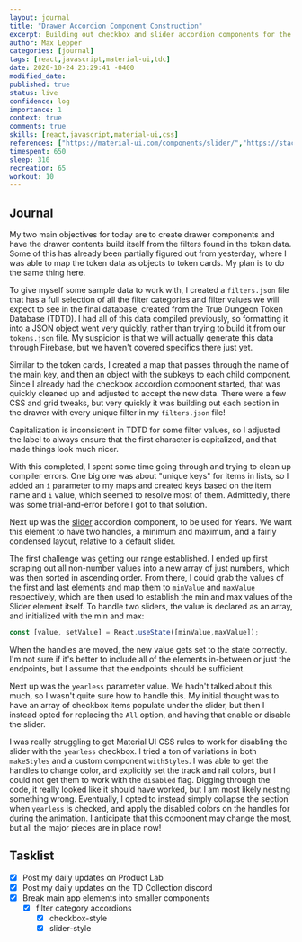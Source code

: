 ```yaml
---
layout: journal
title: "Drawer Accordion Component Construction"
excerpt: Building out checkbox and slider accordion components for the TDC Main App drawer.
author: Max Lepper
categories: [journal]
tags: [react,javascript,material-ui,tdc]
date: 2020-10-24 23:29:41 -0400
modified_date:
published: true
status: live
confidence: log
importance: 1
context: true
comments: true
skills: [react,javascript,material-ui,css]
references: ["https://material-ui.com/components/slider/","https://stackoverflow.com/questions/61206613/how-to-change-material-ui-slider-thumb-style-when-its-disabled","https://material-ui.com/customization/components/","https://stackoverflow.com/questions/62902832/why-do-you-need-to-apply-the-two-generated-class-names-root-disabled-to-the"]
timespent: 650
sleep: 310
recreation: 65
workout: 10
---
```


## Journal

My two main objectives for today are to create drawer components and have the drawer contents build itself from the filters found in the token data. Some of this has already been partially figured out from yesterday, where I was able to map the token data as objects to token cards. My plan is to do the same thing here.

To give myself some sample data to work with, I created a `filters.json` file that has a full selection of all the filter categories and filter values we will expect to see in the final database, created from the True Dungeon Token Database (TDTD). I had all of this data compiled previously, so formatting it into a JSON object went very quickly, rather than trying to build it from our `tokens.json` file. My suspicion is that we will actually generate this data through Firebase, but we haven't covered specifics there just yet.

Similar to the token cards, I created a map that passes through the name of the main key, and then an object with the subkeys to each child component. Since I already had the checkbox accordion component started, that was quickly cleaned up and adjusted to accept the new data. There were a few CSS and grid tweaks, but very quickly it was building out each section in the drawer with every unique filter in my `filters.json` file!

Capitalization is inconsistent in TDTD for some filter values, so I adjusted the label to always ensure that the first character is capitalized, and that made things look much nicer.

With this completed, I spent some time going through and trying to clean up compiler errors. One big one was about "unique keys" for items in lists, so I added an `i` parameter to my maps and created keys based on the item name and `i` value, which seemed to resolve most of them. Admittedly, there was some trial-and-error before I got to that solution.

Next up was the [slider]({{page.references[0]}}) accordion component, to be used for Years. We want this element to have two handles, a minimum and maximum, and a fairly condensed layout, relative to a default slider.

The first challenge was getting our range established. I ended up first scraping out all non-number values into a new array of just numbers, which was then sorted in ascending order. From there, I could grab the values of the first and last elements and map them to `minValue` and `maxValue` respectively, which are then used to establish the min and max values of the Slider element itself. To handle two sliders, the value is declared as an array, and initialized with the min and max:

```jsx
const [value, setValue] = React.useState([minValue,maxValue]);
```

When the handles are moved, the new value gets set to the state correctly. I'm not sure if it's better to include all of the elements in-between or just the endpoints, but I assume that the endpoints should be sufficient.

Next up was the `yearless` parameter value. We hadn't talked about this much, so I wasn't quite sure how to handle this. My initial thought was to have an array of checkbox items populate under the slider, but then I instead opted for replacing the `All` option, and having that enable or disable the slider.

I was really struggling to get Material UI CSS rules to work for disabling the slider with the `yearless` checkbox. I tried a ton of variations in both `makeStyles` and a custom component `withStyles`. I was able to get the handles to change color, and explicitly set the track and rail colors, but I could not get them to work with the `disabled` flag. Digging through the code, it really looked like it should have worked, but I am most likely nesting something wrong. Eventually, I opted to instead simply collapse the section when `yearless` is checked, and apply the disabled colors on the handles for during the animation. I anticipate that this component may change the most, but all the major pieces are in place now!

## Tasklist

- [x] Post my daily updates on Product Lab
- [x] Post my daily updates on the TD Collection discord
- [x] Break main app elements into smaller components
  - [x] filter category accordions
    - [x] checkbox-style
    - [x] slider-style